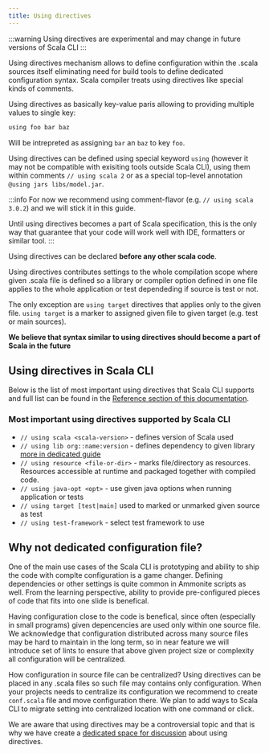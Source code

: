 ```yaml
---
title: Using directives
---
```


:::warning
Using directives are experimental and may change in future versions of Scala CLI
:::

Using directives mechanism allows to define configuration within the .scala sources itself eliminating need for build tools to define dedicated configuration syntax. Scala compiler treats using directives like special kinds of comments.

Using directives as basically key-value paris allowing to providing multiple values to single key:

```scala
using foo bar baz
```

Will be intrepreted as assigning `bar` an `baz` to key `foo`. 

Using directives can be defined using special keyword `using` (however it may not be compatible with exisiting tools outside Scala CLI), using them within comments `// using scala 2` or as a special top-level annotation `@using jars libs/model.jar`.

:::info
For now we recommend using comment-flavor (e.g. `// using scala 3.0.2`) and we will stick it in this guide. 

Until using directives becomes a part of Scala specification, this is the only way that guarantee that your code will work well with IDE, formatters or similar tool.
:::

Using directives can be declared **before any other scala code**.

Using directives contributes settings to the whole compilation scope where given .scala file is defined so a library or compiler option defined in one file applies to the whole application or test dependeding if source is test or not.

The only exception are `using target` directives that applies only to the given file. `using target` is a marker to assigned given file to given target (e.g. test or main sources).

**We believe that syntax similar to using directives should become a part of Scala in the future**

## Using directives in Scala CLI

Below is the list of most important using directives that Scala CLI supports and full list can be found in the [Reference section of this documentation](/docs/reference/directives).

### Most important using directives supported by Scala CLI

- `// using scala <scala-version>` - defines version of Scala used
- `// using lib org::name:version` - defines dependency to given library [more in dedicated guide](http://localhost:3000/docs/guides/dependencies)
- `// using resource <file-or-dir>` - marks file/directory as resources. Resources accessible at runtime and packaged together with compiled code.
- `// using java-opt <opt>` - use given java options when running application or tests
- `// using target [test|main]` used to marked or unmarked given source as test
- `// using test-framework` - select test framework to use

## Why not dedicated configuration file?

One of the main use cases of the Scala CLI is prototyping and ability to ship the code with complte configuration is a game changer. Defining dependencies or other settings is quite common in Ammonite scripts as well. From the learning perspective, ability to provide pre-configured pieces of code that fits into one slide is benefical. 

Having configuration close to the code is benefical, since often (especially in small programs) given depencencies are used only within one source file. We acknowledge that configuration distributed across many source files may be hard to maintain in the long term, so in near feature we will introduce set of lints to ensure that above given project size or complexity all configuration will be centralized.

How configuration in source file can be centralized? Using directives can be placed in any .scala files so such file may contains only configuration. When your projects needs to centralize its configuration we recommend to create `conf.scala` file and move configuration there. We plan to add ways to Scala CLI to migrate setting into centralized location with one command or click.

We are aware that using directives may be a controversial topic and that is why we have create a [dedicated space for discussion](https://github.com/VirtusLab/scala-cli/discussions/categories/using-directives-and-cmd-configuration-options) about using directives.